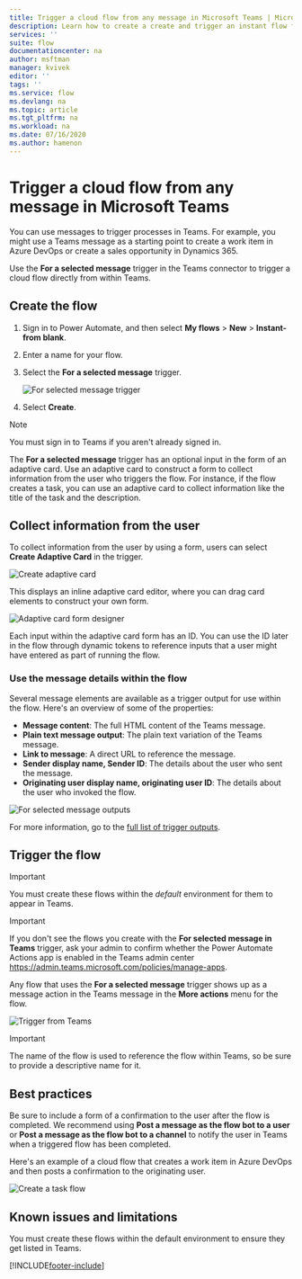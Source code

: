 ```yaml
---
title: Trigger a cloud flow from any message in Microsoft Teams | Microsoft Docs
description: Learn how to create a create and trigger an instant flow from any message in Microsoft Teams
services: ''
suite: flow
documentationcenter: na
author: msftman
manager: kvivek
editor: ''
tags: ''
ms.service: flow
ms.devlang: na
ms.topic: article
ms.tgt_pltfrm: na
ms.workload: na
ms.date: 07/16/2020
ms.author: hamenon
---
```


# Trigger a cloud flow from any message in Microsoft Teams

You can use messages to trigger processes in Teams. For example, you might use a Teams message as a starting point to create a work item in Azure DevOps or create a sales opportunity in Dynamics 365. 

Use the **For a selected message** trigger in the Teams connector to trigger a cloud flow directly from within Teams.

## Create the flow

1. Sign in to Power Automate, and then select **My flows** > **New** > **Instant-from blank**.
1. Enter a name for your flow.
1. Select the **For a selected message** trigger.

   ![For selected message trigger](media/trigger-flow-teams-message/trigger-for-a-selected-message.png)

1. Select **Create**.

>[!NOTE]
>You must sign in to Teams if you aren't already signed in.

The **For a selected message** trigger has an optional input in the form of an adaptive card. Use an adaptive card to construct a form to collect information from the user who triggers the flow. For instance, if the flow creates a task, you can use an adaptive card to collect information like the title of the task and the description.

## Collect information from the user

To collect information from the user by using a form, users can select **Create Adaptive Card** in the trigger.

![Create adaptive card](media/trigger-flow-teams-message/create-adaptive-card.png)

This displays an inline adaptive card editor, where you can drag card elements to construct your own form.

![Adaptive card form designer](media/trigger-flow-teams-message/ac-card-designer.png)

Each input within the adaptive card form has an ID. You can use the ID later in the flow through dynamic tokens to reference inputs that a user might have entered as part of running the flow.

### Use the message details within the flow

Several message elements are available as a trigger output for use within the flow. Here's an overview of some of the properties:

* **Message content**: The full HTML content of the Teams message.
* **Plain text message output**: The plain text variation of the Teams message.
* **Link to message**: A direct URL to reference the message.
* **Sender display name, Sender ID**: The details about the user who sent the message.
* **Originating user display name, originating user ID**: The details about the user who invoked the flow.

![For selected message outputs](media/trigger-flow-teams-message/dynamic-outputs.png)

For more information, go to the [full list of trigger outputs](/connectors/teams/).

## Trigger the flow

>[!IMPORTANT]
>You must create these flows within the *default* environment for them to appear in Teams.

>[!IMPORTANT]
>If you don't see the flows you create with the **For selected message in Teams** trigger, ask your admin to confirm whether the Power Automate Actions app is enabled in the Teams admin center https://admin.teams.microsoft.com/policies/manage-apps. 

Any flow that uses the **For a selected message** trigger shows up as a message action in the Teams message in the **More actions** menu for the flow.<!--note from editor: I assume Joni Sherman, Isaiah Langer, and Megan Bowen are names from sample data?-->

![Trigger from Teams](media/trigger-flow-teams-message/more-actions-menu.png)

>[!IMPORTANT]
>The name of the flow is used to reference the flow within Teams, so be sure to provide a descriptive name for it.

## Best practices

Be sure to include a form of a confirmation to the user after the flow is completed. We recommend using **Post a message as the flow bot to a user** or **Post a message as the flow bot to a channel** to notify the user in Teams when a triggered flow has been completed.

Here's an example of a cloud flow that creates a work item in Azure DevOps and then posts a confirmation to the originating user.<!--note from editor: This image needs more detailed alt text to describe what's going on. It probably will take more than 150 characters, so this might be a good place to use the new image extension.-->

![Create a task flow](media/trigger-flow-teams-message/complete-flow.png)

## Known issues and limitations

You must create these flows within the default environment to ensure they get listed in Teams.


[!INCLUDE[footer-include](includes/footer-banner.md)]